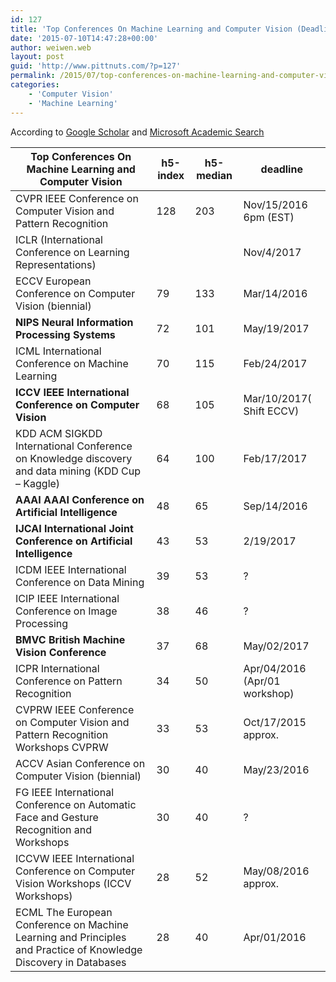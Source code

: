 ```yaml
---
id: 127
title: 'Top Conferences On Machine Learning and Computer Vision (Deadlines in 2016-2017)'
date: '2015-07-10T14:47:28+00:00'
author: weiwen.web
layout: post
guid: 'http://www.pittnuts.com/?p=127'
permalink: /2015/07/top-conferences-on-machine-learning-and-computer-vision/
categories:
    - 'Computer Vision'
    - 'Machine Learning'
---
```


According to [Google Scholar](https://scholar.google.com/citations?view_op=top_venues&hl=en) and [Microsoft Academic Search](http://academic.research.microsoft.com/RankList?entitytype=3&topDomainID=2&subDomainID=6&last=0&start=1&end=100)

| Top Conferences On Machine Learning and Computer Vision | h5-index | h5-median | deadline |
|---|---|---|---|
| CVPR IEEE Conference on Computer Vision and Pattern Recognition | 128 | 203 | Nov/15/2016 6pm (EST) |
| ICLR (International Conference on Learning Representations) |  |  | Nov/4/2017 |
| ECCV European Conference on Computer Vision (biennial) | 79 | 133 | Mar/14/2016 |
| **NIPS Neural Information Processing Systems** | 72 | 101 | May/19/2017 |
| ICML International Conference on Machine Learning | 70 | 115 | Feb/24/2017 |
| **ICCV IEEE International Conference on Computer Vision** | 68 | 105 | Mar/10/2017( Shift ECCV) |
| KDD ACM SIGKDD International Conference on Knowledge discovery and data mining (KDD Cup – Kaggle) | 64 | 100 | Feb/17/2017 |
| **AAAI AAAI Conference on Artificial Intelligence** | 48 | 65 | Sep/14/2016 |
| **IJCAI International Joint Conference on Artificial Intelligence** | 43 | 53 | 2/19/2017 |
| ICDM IEEE International Conference on Data Mining | 39 | 53 | ? |
| ICIP IEEE International Conference on Image Processing | 38 | 46 | ? |
| **BMVC British Machine Vision Conference** | 37 | 68 | May/02/2017 |
| ICPR International Conference on Pattern Recognition | 34 | 50 | Apr/04/2016 (Apr/01 workshop) |
| CVPRW IEEE Conference on Computer Vision and Pattern Recognition Workshops CVPRW | 33 | 53 | Oct/17/2015 approx. |
| ACCV Asian Conference on Computer Vision (biennial) | 30 | 40 | May/23/2016 |
| FG IEEE International Conference on Automatic Face and Gesture Recognition and Workshops | 30 | 40 | ? |
| ICCVW IEEE International Conference on Computer Vision Workshops (ICCV Workshops) | 28 | 52 | May/08/2016 approx. |
| ECML The European Conference on Machine Learning and Principles and Practice of Knowledge Discovery in Databases | 28 | 40 | Apr/01/2016 |